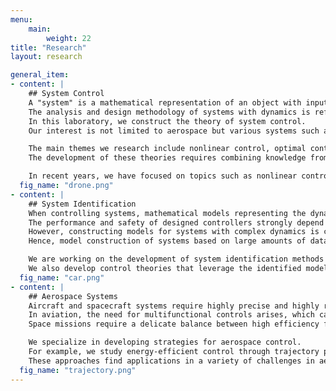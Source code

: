 ```yaml
---
menu:
    main:
        weight: 22
title: "Research"
layout: research

general_item:
- content: |
    ## System Control
    A "system" is a mathematical representation of an object with input and output.
    The analysis and design methodology of systems with dynamics is referred to as "system control." 
    In this laboratory, we construct the theory of system control. 
    Our interest is not limited to aerospace but various systems such as mechanical, electrical, physical, chemical, informational, and social systems.

    The main themes we research include nonlinear control, optimal control, probabilistic system control, robotics, machine learning, and more. 
    The development of these theories requires combining knowledge from various fields, especially linear algebra, differential geometry, functional analysis, analytical mechanics, aerospace dynamics, probability statistics, statistical learning, mechatronics, and computer science.

    In recent years, we have focused on topics such as nonlinear control for mechanical systems with analytical mechanics and nonlinear optimal control based on databases.
  fig_name: "drone.png"
- content: |
    ## System Identification
    When controlling systems, mathematical models representing the dynamics of the target system are crucial. 
    The performance and safety of designed controllers strongly depend on the accuracy of the mathematical model. 
    However, constructing models for systems with complex dynamics is challenging.
    Hence, model construction of systems based on large amounts of data, known as "system identification," becomes necessary.

    We are working on the development of system identification methods using machine learning that can construct models for systems with strong nonlinearity. 
    We also develop control theories that leverage the identified models. 
  fig_name: "car.png"
- content: |
    ## Aerospace Systems
    Aircraft and spacecraft systems require highly precise and highly reliable control. 
    In aviation, the need for multifunctional controls arises, which can handle complex models (e.g. fluids) and large-scale systems (e.g. traffic control), and more.
    Space missions require a delicate balance between high efficiency for fuel and high precision for control in extreme conditions of outer space. 

    We specialize in developing strategies for aerospace control. 
    For example, we study energy-efficient control through trajectory planning using nonlinear optimization methods such as sparse optimization, and we also develop control methods for space rendezvous and attitude stationary, utilizing the spacecraft’s dynamical properties.
    These approaches find applications in a variety of challenges in aeronautics and astronautics.
  fig_name: "trajectory.png"
---
```



